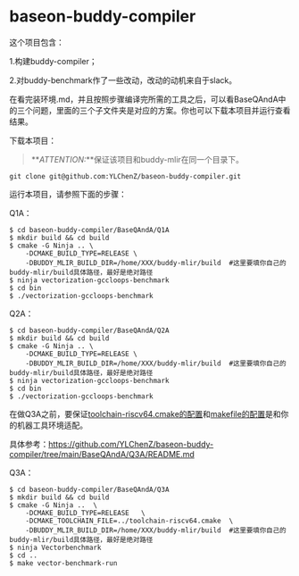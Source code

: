 # baseon-buddy-compiler
这个项目包含：

1.构建buddy-compiler；

2.对buddy-benchmark作了一些改动，改动的动机来自于slack。

在看完装环境.md，并且按照步骤编译完所需的工具之后，可以看BaseQAndA中的三个问题，里面的三个子文件夹是对应的方案。你也可以下载本项目并运行查看结果。

下载本项目：

> **_ATTENTION:_**保证该项目和buddy-mlir在同一个目录下。

```
git clone git@github.com:YLChenZ/baseon-buddy-compiler.git
```
运行本项目，请参照下面的步骤：

Q1A：
```
$ cd baseon-buddy-compiler/BaseQAndA/Q1A
$ mkdir build && cd build
$ cmake -G Ninja .. \
    -DCMAKE_BUILD_TYPE=RELEASE \
    -DBUDDY_MLIR_BUILD_DIR=/home/XXX/buddy-mlir/build  #这里要填你自己的buddy-mlir/build具体路径，最好是绝对路径
$ ninja vectorization-gccloops-benchmark
$ cd bin
$ ./vectorization-gccloops-benchmark
```

Q2A：
```
$ cd baseon-buddy-compiler/BaseQAndA/Q2A
$ mkdir build && cd build
$ cmake -G Ninja .. \
    -DCMAKE_BUILD_TYPE=RELEASE \
    -DBUDDY_MLIR_BUILD_DIR=/home/XXX/buddy-mlir/build  #这里要填你自己的buddy-mlir/build具体路径，最好是绝对路径
$ ninja vectorization-gccloops-benchmark
$ cd bin
$ ./vectorization-gccloops-benchmark
```

在做Q3A之前，要保证[toolchain-riscv64.cmake的配置](https://github.com/YLChenZ/baseon-buddy-compiler/blob/main/BaseQAndA/Q3A/README.md#%E9%92%88%E5%AF%B9risc-v%E6%88%91%E5%8D%95%E7%8B%AC%E5%86%99%E4%BA%86%E4%B8%80%E4%B8%AA%E6%96%87%E4%BB%B6toolchain-riscv64cmake%E6%9D%A5%E6%8C%87%E5%AE%9A%E7%BC%96%E8%AF%91%E5%B7%A5%E5%85%B7%E9%93%BE)和[makefile的配置](https://github.com/YLChenZ/baseon-buddy-compiler/tree/main/BaseQAndA/Q3A#%E6%9C%80%E5%90%8E%E9%87%87%E7%94%A8qemu%E6%9D%A5%E6%A8%A1%E6%8B%9F%E6%89%A7%E8%A1%8C%E5%BE%97%E5%88%B0%E7%9A%84vectorbenchmark)是和你的机器工具环境适配。

具体参考：https://github.com/YLChenZ/baseon-buddy-compiler/tree/main/BaseQAndA/Q3A/README.md

Q3A：
```
$ cd baseon-buddy-compiler/BaseQAndA/Q3A
$ mkdir build && cd build
$ cmake -G Ninja ..  \
    -DCMAKE_BUILD_TYPE=RELEASE   \
    -DCMAKE_TOOLCHAIN_FILE=../toolchain-riscv64.cmake  \
    -DBUDDY_MLIR_BUILD_DIR=/home/XXX/buddy-mlir/build  #这里要填你自己的buddy-mlir/build具体路径，最好是绝对路径
$ ninja Vectorbenchmark
$ cd ..
$ make vector-benchmark-run
```


